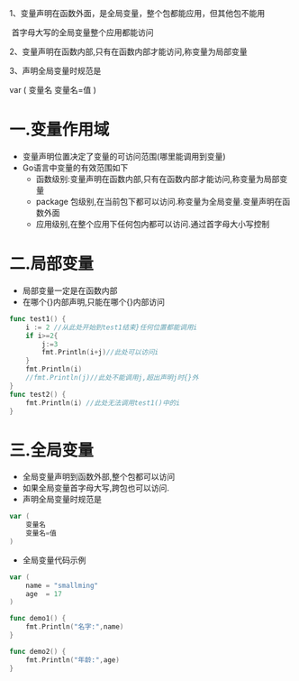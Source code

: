 1、变量声明在函数外面，是全局变量，整个包都能应用，但其他包不能用

​	首字母大写的全局变量整个应用都能访问

2、变量声明在函数内部,只有在函数内部才能访问,称变量为局部变量

3、声明全局变量时规范是

var (
	变量名
	变量名=值
)







# 一.变量作用域

* 变量声明位置决定了变量的可访问范围(哪里能调用到变量)
* Go语言中变量的有效范围如下
  * 函数级别:变量声明在函数内部,只有在函数内部才能访问,称变量为局部变量
  * package 包级别,在当前包下都可以访问.称变量为全局变量.变量声明在函数外面
  * 应用级别,在整个应用下任何包内都可以访问.通过首字母大小写控制

# 二.局部变量

* 局部变量一定是在函数内部
* 在哪个{}内部声明,只能在哪个{}内部访问
```go
func test1() {
	i := 2 //从此处开始到test1结束}任何位置都能调用i
	if i>=2{
		j:=3
		fmt.Println(i+j)//此处可以访问i
	}
	fmt.Println(i)
	//fmt.Println(j)//此处不能调用j,超出声明j时{}外
}
func test2() {
	fmt.Println(i) //此处无法调用test1()中的i
}
```
# 三.全局变量
* 全局变量声明到函数外部,整个包都可以访问
* 如果全局变量首字母大写,跨包也可以访问.
* 声明全局变量时规范是
```go
var (
	变量名
	变量名=值
)
```
* 全局变量代码示例
```go
var (
	name = "smallming"
	age  = 17
)

func demo1() {
  	fmt.Println("名字:",name)
}

func demo2() {
  	fmt.Println("年龄:",age)
}
```